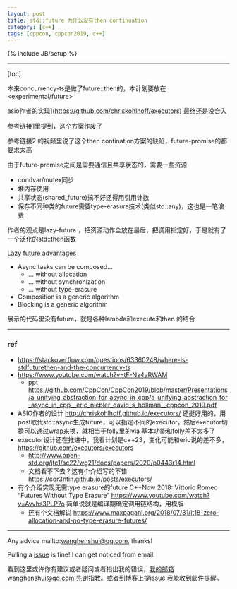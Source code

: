 ```yaml
---
layout: post
title: std::future 为什么没有then continuation
category: [c++]
tags: [cppcon, cppcon2019, c++]
---
```

{% include JB/setup %}

---

[toc]

本来concurrency-ts是做了future::then的，本计划要放在<experimental/future> 

asio作者的实现](https://github.com/chriskohlhoff/executors) 最终还是没合入

参考链接1里提到，这个方案作废了

参考链接2 的视频里说了这个then contination方案的缺陷，future-promise的都要求太高

由于future-promise之间是需要通信且共享状态的，需要一些资源

- condvar/mutex同步
- 堆内存使用
- 共享状态(shared_future)搞不好还得用引用计数
- 保存不同种类的future需要type-erasure技术(类似std::any)，这也是一笔浪费

作者的观点是lazy-future ，把资源动作全放在最后，把调用指定好，于是就有了一个泛化的std::then函数

Lazy future advantages

- Async tasks can be composed... 
  - ... without allocation
  - ... without synchronization 
  -  ... without type-erasure
- Composition is a generic algorithm 
- Blocking is a generic algorithm



展示的代码里没有future，就是各种lambda和execute和then 的结合

---

### ref

- https://stackoverflow.com/questions/63360248/where-is-stdfuturethen-and-the-concurrency-ts
- https://www.youtube.com/watch?v=tF-Nz4aRWAM
  - ppt https://github.com/CppCon/CppCon2019/blob/master/Presentations/a_unifying_abstraction_for_async_in_cpp/a_unifying_abstraction_for_async_in_cpp__eric_niebler_david_s_hollman__cppcon_2019.pdf
- ASIO作者的设计 http://chriskohlhoff.github.io/executors/ 还挺好用的，用post取代std::async生成future，可以指定不同的executor，然后executor切换可以通过wrap来换，就相当于folly里的via 基本功能和folly差不太多了
- executor设计还在推进中，我看计划是c++23，变化可能和eric说的差不多，https://github.com/executors/executors 
  - http://www.open-std.org/jtc1/sc22/wg21/docs/papers/2020/p0443r14.html
  - 文档看不下去？这有个介绍写的不错 https://cor3ntin.github.io/posts/executors/
- 有个介绍实现无需type erasure的future C++Now 2018: Vittorio Romeo “Futures Without Type Erasure” https://www.youtube.com/watch?v=Avvhs3PLP7o 简单说就是编译期确定调用链结构，用模版
  - 还有个文档解说 https://www.maxpagani.org/2018/07/31/it18-zero-allocation-and-no-type-erasure-futures/
---

Any advice mailto:wanghenshui@qq.com, thanks! 

Pulling a [issue](https://github.com/wanghenshui/wanghenshui.github.io/issues/new) is fine! I can get noticed from email.

看到这里或许你有建议或者疑问或者指出我的错误，我的邮箱wanghenshui@qq.com 先谢指教。或者到博客上提[issue](https://github.com/wanghenshui/wanghenshui.github.io/issues/new) 我能收到邮件提醒。